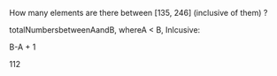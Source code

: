 How many elements are there between [135, 246] (inclusive of them) ?

totalNumbersbetweenAandB, whereA < B, Inlcusive:

B-A + 1

112
